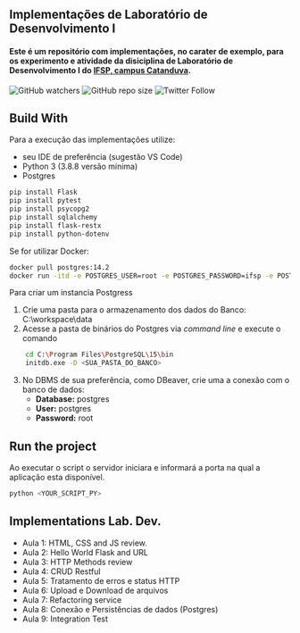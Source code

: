 ## Implementações de Laboratório de Desenvolvimento I

#### Este é um repositório com implementações, no carater de exemplo, para os experimento e atividade da disiciplina de Laboratório de Desenvolvimento I do [IFSP, campus Catanduva](https://ctd.ifsp.edu.br/). 

![GitHub watchers](https://img.shields.io/github/watchers/flaviol-souza/lab-dev?style=social)
![GitHub repo size](https://img.shields.io/github/repo-size/flaviol-souza/lab-dev)
![Twitter Follow](https://img.shields.io/twitter/follow/flaviolsouza?style=social)

## Build With
Para a execução das implementações utilize: 
* seu IDE de preferência (sugestão VS Code)
* Python 3 (3.8.8 versão mínima)
* Postgres
```bash
pip install Flask
pip install pytest
pip install psycopg2
pip install sqlalchemy
pip install flask-restx
pip install python-dotenv
```

Se for utilizar Docker:
```bash
docker pull postgres:14.2
docker run -itd -e POSTGRES_USER=root -e POSTGRES_PASSWORD=ifsp -e POSTGRES_DB=<NAME_DB> -p 5432:5432 -v data:/var/lib/postgresql/data --name postgres_aula_8 postgres:14.2
```

Para criar um instancia Postgress

1. Crie uma pasta para o armazenamento dos dados do Banco:  C:\workspace\data
2. Acesse a pasta de binários do Postgres via _command line_ e execute o comando
```bash
	cd C:\Program Files\PostgreSQL\15\bin
    initdb.exe -D <SUA_PASTA_DO_BANCO>
```
3. No DBMS de sua preferência, como DBeaver, crie uma a conexão com o banco de dados:
	* **Database:** postgres
	* **User:** postgres
	* **Password:** root

## Run the project
Ao executar o script o servidor iniciara e informará a porta na qual a aplicação esta disponível.
```bash
python <YOUR_SCRIPT_PY>
```

## Implementations Lab. Dev.
* Aula 1: HTML, CSS and JS review.
* Aula 2: Hello World Flask and URL
* Aula 3: HTTP Methods review
* Aula 4: CRUD Restful
* Aula 5: Tratamento de erros e status HTTP
* Aula 6: Upload e Download de arquivos
* Aula 7: Refactoring service
* Aula 8: Conexão e Persistências de dados (Postgres)
* Aula 9: Integration Test